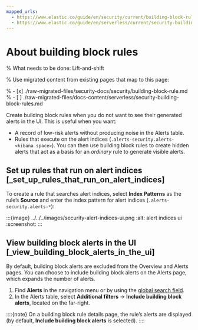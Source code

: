 ```yaml
---
mapped_urls:
  - https://www.elastic.co/guide/en/security/current/building-block-rule.html
  - https://www.elastic.co/guide/en/serverless/current/security-building-block-rules.html
---
```


# About building block rules

% What needs to be done: Lift-and-shift

% Use migrated content from existing pages that map to this page:

% - [x] ./raw-migrated-files/security-docs/security/building-block-rule.md
% - [ ] ./raw-migrated-files/docs-content/serverless/security-building-block-rules.md

Create building block rules when you do not want to see their generated alerts in the UI. This is useful when you want:

* A record of low-risk alerts without producing noise in the Alerts table.
* Rules that execute on the alert indices (`.alerts-security.alerts-<kibana space>`). You can then use building block rules to create hidden alerts that act as a basis for an *ordinary* rule to generate visible alerts.


## Set up rules that run on alert indices [_set_up_rules_that_run_on_alert_indices]

To create a rule that searches alert indices, select **Index Patterns** as the rule’s **Source** and enter the index pattern for alert indices (`.alerts-security.alerts-*`):

:::{image} ../../../images/security-alert-indices-ui.png
:alt: alert indices ui
:screenshot:
:::


## View building block alerts in the UI [_view_building_block_alerts_in_the_ui]

By default, building block alerts are excluded from the Overview and Alerts pages. You can choose to include building block alerts on the Alerts page, which expands the number of alerts.

1. Find **Alerts** in the navigation menu or by using the [global search field](/explore-analyze/find-and-organize/find-apps-and-objects.md).
2. In the Alerts table, select **Additional filters** → **Include building block alerts**, located on the far-right.

::::{note}
On a building block rule details page, the rule’s alerts are displayed (by default, **Include building block alerts** is selected).
::::
